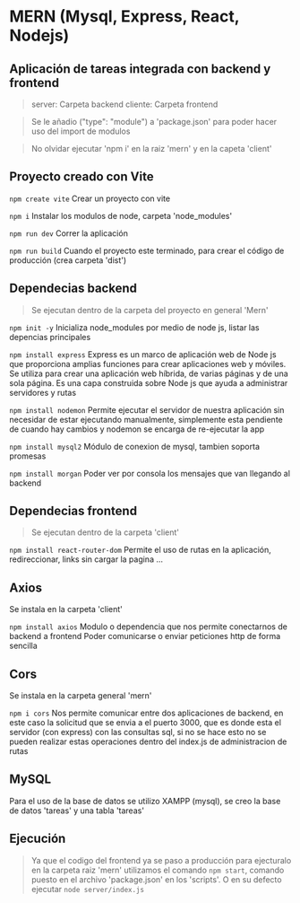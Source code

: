 # MERN (Mysql, Express, React, Nodejs)

## Aplicación de tareas integrada con backend y frontend

> server: Carpeta backend
> cliente: Carpeta frontend

> Se le añadio ("type": "module") a 'package.json' para poder hacer uso del import de modulos

> No olvidar ejecutar 'npm i' en la raiz 'mern' y en la capeta 'client'

## Proyecto creado con Vite
`npm create vite`
Crear un proyecto con vite

`npm i` 
Instalar los modulos de node, carpeta 'node_modules'

`npm run dev` 
Correr la aplicación

`npm run build` 
Cuando el proyecto este terminado, para crear el código de producción (crea carpeta 'dist')

## Dependecias backend

> Se ejecutan dentro de la carpeta del proyecto en general 'Mern'

`npm init -y` 
Inicializa node_modules por medio de node js, listar las depencias principales

`npm install express`
Express es un marco de aplicación web de Node js que proporciona amplias funciones para crear aplicaciones web y móviles. Se utiliza para crear una aplicación web híbrida, de varias páginas y de una sola página. Es una capa construida sobre Node js que ayuda a administrar servidores y rutas

`npm install nodemon`
Permite ejecutar el servidor de nuestra aplicación sin necesidar de estar ejecutando manualmente, simplemente esta pendiente de cuando hay cambios y nodemon se encarga de re-ejecutar la app

`npm install mysql2`
Módulo de conexion de mysql, tambien soporta promesas

`npm install morgan`
Poder ver por consola los mensajes que van llegando al backend

## Dependecias frontend

> Se ejecutan dentro de la carpeta 'client'

`npm install react-router-dom`
Permite el uso de rutas en la aplicación, redireccionar, links sin cargar la pagina ... 

## Axios
Se instala en la carpeta 'client'

`npm install axios`
Modulo o dependencia que nos permite conectarnos de backend a frontend
Poder comunicarse o enviar peticiones http de forma sencilla

## Cors
Se instala en la carpeta general 'mern'

`npm i cors`
Nos permite comunicar entre dos aplicaciones de backend, en este caso la solicitud que se envia a el puerto 3000, que es donde esta el servidor (con express) con las consultas sql, si no se hace esto no se pueden realizar estas operaciones dentro del index.js de administracion de rutas

## MySQL
Para el uso de la base de datos se utilizo XAMPP (mysql), se creo la base de datos 'tareas' y una tabla 'tareas'

## Ejecución
> Ya que el codigo del frontend ya se paso a producción para ejecturalo en la carpeta raiz 'mern' utilizamos el comando `npm start`, comando puesto en el archivo 'package.json' en los 'scripts'. O en su defecto ejecutar `node server/index.js`